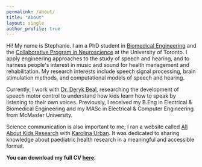 ```yaml
---
permalink: /about/
title: "About"
layout: single
author_profile: true
---
```


Hi! My name is Stephanie. I am a PhD student in <a href="http://www.ibbme.utoronto.ca/" target="_blank">Biomedical Engineering</a> and the <a href="http://www.neuroscience.utoronto.ca/" target="_blank">Collaborative Program in Neuroscience</a> at the University of Toronto. I apply engineering approaches to the study of speech and hearing, and to harness people's interest in music and sound for health management and rehabilitation. My research interests include speech signal processing, brain stimulation methods, and computational models of speech and hearing.

Currently, I work with <a href="https://research.hollandbloorview.ca/scientists/dbeal" target="_blank" onclick="ga('send', 'event', 'LinkOut', 'Click', 'Beal');"> Dr. Deryk Beal</a>, researching the development of speech motor control to understand how kids learn how to speak by listening to their own voices. Previously, I received my B.Eng in Electrical & Biomedical Engineering and my MASc in Electrical & Computer Engineering from McMaster University.

Science communication is also important to me; I ran a website called <a href="http://stephaniecheung.ca/allaboutkidsresearch/" target="_blank" onclick="ga('send', 'event', 'LinkOut', 'Click', 'AAKR');">All About Kids Research</a> with <a href="http://stephaniecheung.ca/allaboutkidsresearch/karolina/" target="_blank" onclick="ga('send', 'event', 'LinkOut', 'Click', 'Karolina');">Karolina Urban</a>. It was dedicated to sharing knowledge about paediatric health research in a meaningful and accessible format.

**You can download my full CV [here](\downloads\StephanieCheung_CV.pdf).**
